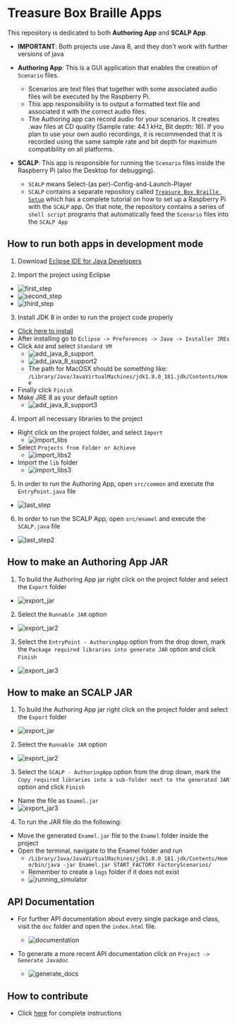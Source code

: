 # Treasure Box Braille Apps

This repository is dedicated to both **Authoring App** and **SCALP App**.
  * **IMPORTANT**: Both projects use Java 8, and they don't work with further versions of java

  * **Authoring App**: This is a GUI application that enables the creation of `Scenario` files.
    * Scenarios are text files that together with some associated audio files will be executed by the Raspberry Pi.
    * This app responsibility is to output a formatted text file and associated it with the correct audio files.
    * The Authoring app can record audio for your scenarios. It creates .wav files at CD quality (Sample rate: 44.1 kHz, Bit depth: 16). If you plan to use your own audio recordings, it is recommended that it is recorded using the same sample rate and bit depth for maximum compatibility on all platforms.


  * **SCALP**: This app is responsible for running the `Scenario` files inside the Raspberry Pi (also the Desktop for debugging).
    * `SCALP` means Select-(as per)-Config-and-Launch-Player
    * `SCALP` contains a separate repository called [`Treasure Box Braille Setup`](https://github.com/PiETLab/TreasureBoxBrailleSetup) which has a complete tutorial on how to set up a Raspberry Pi with the `SCALP` app. On that note, the repository contains a series of `shell script` programs that automatically feed the `Scenario` files into the `SCALP App`

## How to run both apps in development mode

1. Download [Eclipse IDE for Java Developers](https://www.eclipse.org/downloads/packages/release/2018-09/r/eclipse-ide-java-developers)


2. Import the project using Eclipse
  * ![first_step](./READMEImages/first_step.png)
  * ![second_step](./READMEImages/second_step.png)
  * ![third_step](./READMEImages/third_step.png)


3. Install JDK 8 in order to run the project code properly
  * [Click here to install](http://www.oracle.com/technetwork/java/javase/downloads/jdk8-downloads-2133151.html)
  * After installing go to `Eclipse -> Preferences -> Java -> Installer JREs`
  * Click `Add` and select `Standard VM`
    * ![add_java_8_support](./READMEImages/java_8_support.png)
    * ![add_java_8_support2](./READMEImages/java_8_support2.png)
    * The path for MacOSX should be something like:  `/Library/Java/JavaVirtualMachines/jdk1.8.0_181.jdk/Contents/Home`
  * Finally click `Finish`
  * Make JRE 8 as your default option
    * ![add_java_8_support3](./READMEImages/java_8_support3.png)


4. Import all necessary libraries to the project

  * Right click on the project folder, and select `Import`
    * ![import_libs](./READMEImages/import_libs.png)
  * Select `Projects from Folder or Achieve`
    * ![import_libs2](./READMEImages/import_libs2.png)
  * Import the `lib` folder
    * ![import_libs3](./READMEImages/import_libs3.png)


5. In order to run the Authoring App, open `src/common` and execute the `EntryPoint.java` file
  * ![last_step](./READMEImages/last_step.png)


6. In order to run the SCALP App, open `src/enamel` and execute the `SCALP.java` file
  * ![last_step2](./READMEImages/last_step2.png)

## How to make an Authoring App JAR

1. To build the Authoring App jar right click on the project folder and select the `Export` folder
  * ![export_jar](./READMEImages/export_jar.png)


2. Select the `Runnable JAR` option
  * ![export_jar2](./READMEImages/export_jar2.png)


3. Select the `EntryPoint - AuthoringApp` option from the drop down, mark the `Package required libraries into generate JAR` option and click `Finish`
  * ![export_jar3](./READMEImages/export_jar3.png)

## How to make an SCALP JAR

1. To build the Authoring App jar right click on the project folder and select the `Export` folder
  * ![export_jar](./READMEImages/export_jar.png)


2. Select the `Runnable JAR` option
  * ![export_jar2](./READMEImages/export_jar2.png)


3. Select the `SCALP - AuthoringApp` option from the drop down, mark the `Copy required libraries into a sub-folder next to the generated JAR` option and click `Finish`
  * Name the file as `Enamel.jar`
  * ![export_jar3](./READMEImages/export_jar3.png)


4. To run the JAR file do the following:
  * Move the generated `Enamel.jar` file to the `Enamel` folder inside the project
  * Open the terminal, navigate to the Enamel folder and run
    * `/Library/Java/JavaVirtualMachines/jdk1.8.0_181.jdk/Contents/Home/bin/java -jar Enamel.jar START_FACTORY FactoryScenarios/`
    * Remember to create a `logs` folder if it does not exist
    * ![running_simulator](./READMEImages/running_simulator.png)


## API Documentation

* For further API documentation about every single package and class, visit the `doc` folder and open the `index.html` file.
  * ![documentation](./READMEImages/documentation.png)

* To generate a more recent API documentation click on `Project -> Generate Javadoc`
  * ![generate_docs](./READMEImages/generate_docs.png)


## How to contribute

* Click [here](https://github.com/PiETLab/TreasureBoxBrailleApps/tree/develop/pullRequestTutorial) for complete instructions
